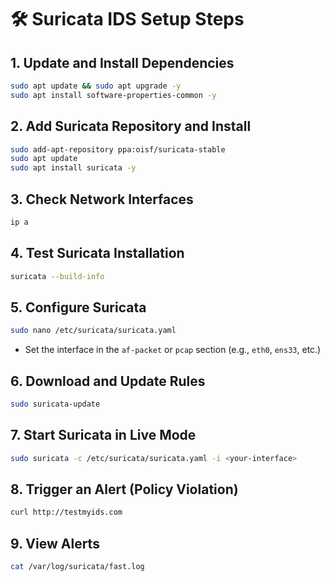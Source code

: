 # 🛠️ Suricata IDS Setup Steps

## 1. Update and Install Dependencies
```bash
sudo apt update && sudo apt upgrade -y
sudo apt install software-properties-common -y
```

## 2. Add Suricata Repository and Install
```bash
sudo add-apt-repository ppa:oisf/suricata-stable
sudo apt update
sudo apt install suricata -y
```

## 3. Check Network Interfaces
```bash
ip a
```

## 4. Test Suricata Installation
```bash
suricata --build-info
```

## 5. Configure Suricata
```bash
sudo nano /etc/suricata/suricata.yaml
```
- Set the interface in the `af-packet` or `pcap` section (e.g., `eth0`, `ens33`, etc.)

## 6. Download and Update Rules
```bash
sudo suricata-update
```

## 7. Start Suricata in Live Mode
```bash
sudo suricata -c /etc/suricata/suricata.yaml -i <your-interface>
```

## 8. Trigger an Alert (Policy Violation)
```bash
curl http://testmyids.com
```

## 9. View Alerts
```bash
cat /var/log/suricata/fast.log
```

